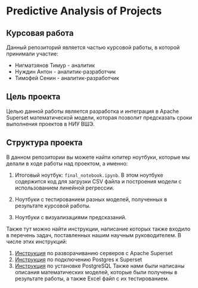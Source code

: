 # Predictive Analysis of Projects
## Курсовая работа

Данный репозиторий является частью курсовой работы, в которой принимали участие:
- Нигматзянов Тимур - аналитик
- Нуждин Антон - аналитик-разработчик
- Тимофей Сенин - аналитик-разработчик

## Цель проекта

Целью данной работы является разработка и интеграция в Apache Superset математической модели, которая позволит предсказать сроки выполнения проектов в НИУ ВШЭ.

## Структура проекта

В данном репозитории вы можете найти юпитер ноутбуки, которые мы делали в ходе работы над проектом, а именно:

1. Итоговый ноутбук: `final_notebook.ipynb`. В этом ноутбуке содержится код для загрузки CSV файла и построения модели с использованием линейной регрессии.

2. Ноутбуки с тестированием разных моделей, полученных в результате курсовой работы.

3. Ноутбуки с визуализациями предсказаний.

Также тут можно найти инструкции, написание которых также входило в перечень задач, поставленных нашим научным руководителем. В числе этих инструкций:

1. [Инструкция](https://github.com/AntonNuzhdin/predictive_analysis_of_projects/tree/main/Развертка%20сервера%20Apache%20Superset%20и%20подключение%20Postgres/Разворачивание%20сервера%20с%20Superset) по разворачиванию серверов с Apache Superset
2. [Инструкция](https://github.com/AntonNuzhdin/predictive_analysis_of_projects/tree/main/Развертка%20сервера%20Apache%20Superset%20и%20подключение%20Postgres/Подключение%20Postgres%20к%20Superset) по подключению Postgres к Superset
3. [Инструкция](https://github.com/AntonNuzhdin/predictive_analysis_of_projects/tree/main/Развертка%20сервера%20Apache%20Superset%20и%20подключение%20Postgres/Установка%20PostgreSQL) по установке PostgreSQL
Также нами были написаны описания математических моделей, которые были получены в результате работы, а также Excel файл с их тестированием. 


